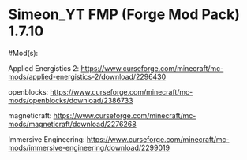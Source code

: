 # Simeon_YT FMP (Forge Mod Pack) 1.7.10

#Mod(s):

Applied Energistics 2: https://www.curseforge.com/minecraft/mc-mods/applied-energistics-2/download/2296430

openblocks:            https://www.curseforge.com/minecraft/mc-mods/openblocks/download/2386733

magneticraft:          https://www.curseforge.com/minecraft/mc-mods/magneticraft/download/2276268

Immersive Engineering: https://www.curseforge.com/minecraft/mc-mods/immersive-engineering/download/2299019
